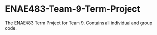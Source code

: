 # ENAE483-Team-9-Term-Project
The ENAE483 Term Project for Team 9. Contains all individual and group code.
